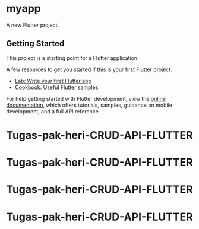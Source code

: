# myapp

A new Flutter project.

## Getting Started

This project is a starting point for a Flutter application.

A few resources to get you started if this is your first Flutter project:

- [Lab: Write your first Flutter app](https://docs.flutter.dev/get-started/codelab)
- [Cookbook: Useful Flutter samples](https://docs.flutter.dev/cookbook)

For help getting started with Flutter development, view the
[online documentation](https://docs.flutter.dev/), which offers tutorials,
samples, guidance on mobile development, and a full API reference.
# Tugas-pak-heri-CRUD-API-FLUTTER
# Tugas-pak-heri-CRUD-API-FLUTTER
# Tugas-pak-heri-CRUD-API-FLUTTER
# Tugas-pak-heri-CRUD-API-FLUTTER
